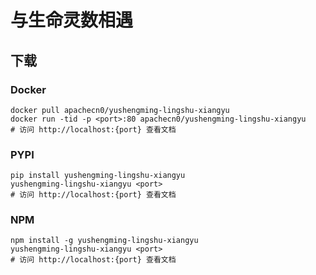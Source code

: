 # 与生命灵数相遇

## 下载

### Docker

```
docker pull apachecn0/yushengming-lingshu-xiangyu
docker run -tid -p <port>:80 apachecn0/yushengming-lingshu-xiangyu
# 访问 http://localhost:{port} 查看文档
```

### PYPI

```
pip install yushengming-lingshu-xiangyu
yushengming-lingshu-xiangyu <port>
# 访问 http://localhost:{port} 查看文档
```

### NPM

```
npm install -g yushengming-lingshu-xiangyu
yushengming-lingshu-xiangyu <port>
# 访问 http://localhost:{port} 查看文档
```